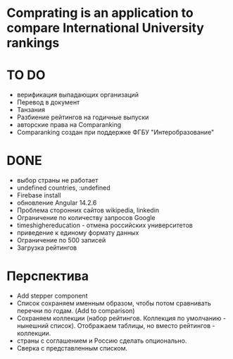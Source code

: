 # Comprating is an application to compare International University rankings

# TO DO
* верификация выпадающих организаций
* Перевод в документ
* Танзания
* Разбиение рейтингов на годичные выпуски
* авторские права на Comparanking
* Comparanking создан при поддержке ФГБУ "Интеробразование"


# DONE
* выбор страны не работает
* undefined countries, :undefined
* Firebase install
* обновление Angular 14.2.6
* Проблема сторонних сайтов wikipedia, linkedin
* Ограничение по количеству запросов Google
* timeshighereducation - отмена российских университетов
* приведение к единому формату данных
* Ограничение по 500 записей
* Загрузка рейтингов

# Перспектива
* Add stepper component
* Список сохраняем именным образом, чтобы потом сравнивать перечни по годам. (Add to comparison)
* Сохраняем коллекции (набор рейтингов. Коллекция по умолчанию - нынешний список). Отображаем таблицы, но вместо рейтингов - коллекции.
* страны с соглашением и Россию сделать опционально.
* Сверка с представленным списком.